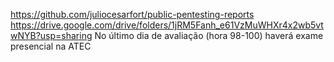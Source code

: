 https://github.com/juliocesarfort/public-pentesting-reports
https://drive.google.com/drive/folders/1jRM5Fanh_e61VzMuWHXr4x2wb5vtwNYB?usp=sharing
No último dia de avaliação (hora 98-100) haverá exame presencial na ATEC
